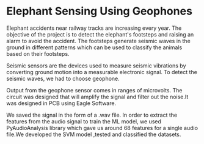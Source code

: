 # Elephant Sensing Using Geophones


Elephant accidents near railway tracks are increasing every year. The objective of the project is to detect the elephant's footsteps and raising an alarm
to avoid the accident. The footsteps generate seismic waves in the ground in different patterns which can be used to classify the animals based on their
footsteps.

Seismic sensors are the devices used to measure seismic vibrations by converting ground motion into a measurable electronic signal. To detect the seismic
waves, we had to choose geophone.

Output from the geophone sensor comes in ranges of microvolts. The circuit was designed that will amplify the signal and filter out the noise.It was designed 
in PCB using Eagle Software.

We saved the signal in the form of a .wav file. In order to extract the features from the audio signal to train the ML model, we used PyAudioAnalysis
library which gave us around 68 features for a single audio file.We developed the SVM model ,tested and classified the datasets.

